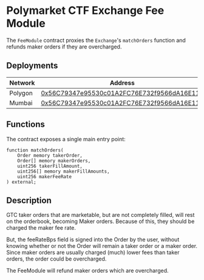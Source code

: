 # Polymarket CTF Exchange Fee Module

The `FeeModule` contract proxies the `Exchange`'s `matchOrders` function and refunds maker orders if they are overcharged.


## Deployments
| Network          | Address                                                                           |
| ---------------- | --------------------------------------------------------------------------------- |
| Polygon          |[0x56C79347e95530c01A2FC76E732f9566dA16E113](https://polygonscan.com/address/0x56C79347e95530c01A2FC76E732f9566dA16E113)|
| Mumbai           |[0x56C79347e95530c01A2FC76E732f9566dA16E113](https://mumbai.polygonscan.com/address/0x56C79347e95530c01A2FC76E732f9566dA16E113)|

## Functions

The contract exposes a single main entry point:

```[solidity]
function matchOrders(
    Order memory takerOrder,
    Order[] memory makerOrders,
    uint256 takerFillAmount,
    uint256[] memory makerFillAmounts,
    uint256 makerFeeRate
) external;
```

## Description

GTC taker orders that are marketable, but are not completely filled, will rest on the orderbook, becoming Maker orders. Because of this, they should be charged the maker fee rate.

But, the feeRateBps field is signed into the Order by the user, without knowing whether or not the Order will remain a taker order or a maker order. Since maker orders are usually charged (much) lower fees than taker orders, the order could be overcharged.

The FeeModule will refund maker orders which are overcharged.

